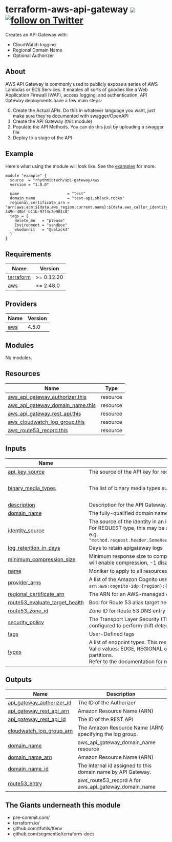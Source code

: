 # terraform-aws-api-gateway [![](https://github.com/rhythmictech/terraform-aws-api-gateway/workflows/pre-commit-check/badge.svg)](https://github.com/rhythmictech/terraform-aws-api-gateway/actions) <a href="https://twitter.com/intent/follow?screen_name=RhythmicTech"><img src="https://img.shields.io/twitter/follow/RhythmicTech?style=social&logo=twitter" alt="follow on Twitter"></a>
Creates an API Gateway with:
- CloudWatch logging
- Regional Domain Name
- Optional Authorizer

## About
AWS API Gateway is commonly used to publicly expose a series of AWS Lambdas or ECS Services. It enables all sorts of goodies like a Web Application Firewall (WAF), access logging, and authentication. API Gateway deployments have a few main steps:

0. Create the Actual APIs. Do this in whatever language you want, just make sure they're documented with swagger/OpenAPI
1. Create the API Gateway (this module)
2. Populate the API Methods. You can do this just by uploading a swagger file
3. Deploy to a stage of the API

## Example
Here's what using the module will look like. See the [examples](examples) for more.
```hcl
module "example" {
  source  = "rhythmictech/api-gateway/aws
  version = "1.0.0"

  name                     = "test"
  domain_name              = "test-api.sblack.rocks"
  regional_certificate_arn = "arn:aws:acm:${data.aws_region.current.name}:${data.aws_caller_identity.current.account_id}:certificate/6e8becd7-349e-48bf-b11b-97f4c7e901c8"
  tags = {
    delete_me   = "please"
    Environment = "sandbox"
    whodunnit   = "@sblack4"
  }
}
```

<!-- BEGINNING OF PRE-COMMIT-TERRAFORM DOCS HOOK -->
## Requirements

| Name | Version |
|------|---------|
| <a name="requirement_terraform"></a> [terraform](#requirement\_terraform) | >= 0.12.20 |
| <a name="requirement_aws"></a> [aws](#requirement\_aws) | >= 2.48.0 |

## Providers

| Name | Version |
|------|---------|
| <a name="provider_aws"></a> [aws](#provider\_aws) | 4.5.0 |

## Modules

No modules.

## Resources

| Name | Type |
|------|------|
| [aws_api_gateway_authorizer.this](https://registry.terraform.io/providers/hashicorp/aws/latest/docs/resources/api_gateway_authorizer) | resource |
| [aws_api_gateway_domain_name.this](https://registry.terraform.io/providers/hashicorp/aws/latest/docs/resources/api_gateway_domain_name) | resource |
| [aws_api_gateway_rest_api.this](https://registry.terraform.io/providers/hashicorp/aws/latest/docs/resources/api_gateway_rest_api) | resource |
| [aws_cloudwatch_log_group.this](https://registry.terraform.io/providers/hashicorp/aws/latest/docs/resources/cloudwatch_log_group) | resource |
| [aws_route53_record.this](https://registry.terraform.io/providers/hashicorp/aws/latest/docs/resources/route53_record) | resource |

## Inputs

| Name | Description | Type | Default | Required |
|------|-------------|------|---------|:--------:|
| <a name="input_api_key_source"></a> [api\_key\_source](#input\_api\_key\_source) | The source of the API key for requests. Valid values are HEADER (default) and AUTHORIZER. | `string` | `"HEADER"` | no |
| <a name="input_binary_media_types"></a> [binary\_media\_types](#input\_binary\_media\_types) | The list of binary media types supported by the RestApi. By default, the RestApi supports only UTF-8-encoded text payloads. | `list(any)` | <pre>[<br>  "UTF-8-encoded"<br>]</pre> | no |
| <a name="input_description"></a> [description](#input\_description) | Description for the API Gateway. | `string` | `""` | no |
| <a name="input_domain_name"></a> [domain\_name](#input\_domain\_name) | The fully-qualified domain name to register | `string` | n/a | yes |
| <a name="input_identity_source"></a> [identity\_source](#input\_identity\_source) | The source of the identity in an incoming request.<br>For REQUEST type, this may be a comma-separated list of values, including headers, query string parameters and stage variables - e.g.<br>`"method.request.header.SomeHeaderName,method.request.querystring.SomeQueryStringName,stageVariables.SomeStageVariableName"` | `string` | `"method.request.header.x-api-key"` | no |
| <a name="input_log_retention_in_days"></a> [log\_retention\_in\_days](#input\_log\_retention\_in\_days) | Days to retain apigateway logs | `number` | `30` | no |
| <a name="input_minimum_compression_size"></a> [minimum\_compression\_size](#input\_minimum\_compression\_size) | Minimum response size to compress for the REST API. Integer between -1 and 10485760 (10MB). Setting a value greater than -1 will enable compression, -1 disables compression (default). | `number` | `-1` | no |
| <a name="input_name"></a> [name](#input\_name) | Moniker to apply to all resources in the module | `string` | n/a | yes |
| <a name="input_provider_arns"></a> [provider\_arns](#input\_provider\_arns) | A list of the Amazon Cognito user pool ARNs. Each element is of this format:<br>`arn:aws:cognito-idp:{region}:{account_id}:userpool/{user_pool_id}`. | `list(string)` | `[]` | no |
| <a name="input_regional_certificate_arn"></a> [regional\_certificate\_arn](#input\_regional\_certificate\_arn) | The ARN for an AWS-managed certificate. AWS Certificate Manager is the only supported source. | `string` | n/a | yes |
| <a name="input_route53_evaluate_target_health"></a> [route53\_evaluate\_target\_health](#input\_route53\_evaluate\_target\_health) | Bool for Route 53 alias target health eval | `bool` | `true` | no |
| <a name="input_route53_zone_id"></a> [route53\_zone\_id](#input\_route53\_zone\_id) | Zone ID for Route 53 DNS entry | `string` | n/a | yes |
| <a name="input_security_policy"></a> [security\_policy](#input\_security\_policy) | The Transport Layer Security (TLS) version + cipher suite for this DomainName. The valid values are TLS\_1\_0 and TLS\_1\_2. Must be configured to perform drift detection. | `string` | `"TLS_1_2"` | no |
| <a name="input_tags"></a> [tags](#input\_tags) | User-Defined tags | `map(string)` | `{}` | no |
| <a name="input_types"></a> [types](#input\_types) | A list of endpoint types. This resource currently only supports managing a single value.<br>Valid values: EDGE, REGIONAL or PRIVATE. If unspecified, defaults to EDGE. Must be declared as REGIONAL in non-Commercial partitions.<br>Refer to the documentation for more information on the difference between edge-optimized and regional APIs. | `list(string)` | <pre>[<br>  "EDGE"<br>]</pre> | no |

## Outputs

| Name | Description |
|------|-------------|
| <a name="output_api_gateway_authorizer_id"></a> [api\_gateway\_authorizer\_id](#output\_api\_gateway\_authorizer\_id) | The ID of the Authorizer |
| <a name="output_api_gateway_rest_api_arn"></a> [api\_gateway\_rest\_api\_arn](#output\_api\_gateway\_rest\_api\_arn) | Amazon Resource Name (ARN) |
| <a name="output_api_gateway_rest_api_id"></a> [api\_gateway\_rest\_api\_id](#output\_api\_gateway\_rest\_api\_id) | The ID of the REST API |
| <a name="output_cloudwatch_log_group_arn"></a> [cloudwatch\_log\_group\_arn](#output\_cloudwatch\_log\_group\_arn) | The Amazon Resource Name (ARN) specifying the log group. |
| <a name="output_domain_name"></a> [domain\_name](#output\_domain\_name) | aws\_api\_gateway\_domain\_name resource |
| <a name="output_domain_name_arn"></a> [domain\_name\_arn](#output\_domain\_name\_arn) | Amazon Resource Name (ARN) |
| <a name="output_domain_name_id"></a> [domain\_name\_id](#output\_domain\_name\_id) | The internal id assigned to this domain name by API Gateway. |
| <a name="output_route53_entry"></a> [route53\_entry](#output\_route53\_entry) | aws\_route53\_record A for aws\_api\_gateway\_domain\_name |
<!-- END OF PRE-COMMIT-TERRAFORM DOCS HOOK -->

## The Giants underneath this module
- pre-commit.com/
- terraform.io/
- github.com/tfutils/tfenv
- github.com/segmentio/terraform-docs
